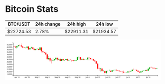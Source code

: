 # Bitcoin Stats

BTC/USDT|24h change|24h high|24h low|
|---|---|---|---|
|$22724.53|2.78%|$22911.31|$21934.57|

<img src="./chart.svg">
